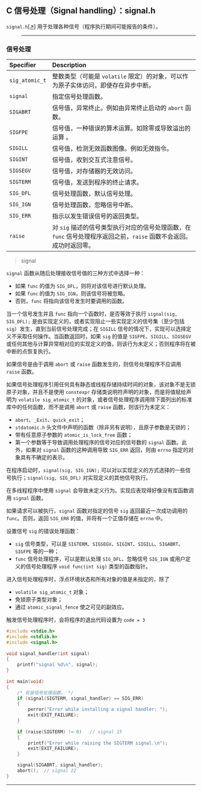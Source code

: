 ## C 信号处理（Signal handling）：signal.h

`signal.h`[[↗]](signal_test.c) 用于处理各种信号（程序执行期间可能报告的条件）。

>---
### 信号处理

| Specifier | Description                                  |
| :-------- | :------------------------------------------- |
|`sig_atomic_t`|整数类型（可能是 `volatile` 限定）的对象，可以作为原子实体访问，即使存在异步中断。|
| `signal`  | 指定信号处理函数。                           |
| `SIGABRT` | 信号值，异常终止。例如由异常终止启动的 `abort` 函数。    |
| `SIGFPE`  | 信号值，一种错误的算术运算。如除零或导致溢出的运算 。  |
| `SIGILL`  | 信号值，检测无效函数图像。例如无效指令。               |
| `SIGINT`  | 信号值，收到交互式注意信号。                          |
| `SIGSEGV` | 信号值，对存储器的无效访问。                           |
| `SIGTERM` | 信号值，发送到程序的终止请求。                         |
| `SIG_DFL` | 信号处理函数，默认信号处理。                 |
| `SIG_IGN` | 信号处理函数，忽略信号中断。                 |
| `SIG_ERR` | 指示以发生错误信号的返回类型。 |
|`raise`|对 `sig` 描述的信号类型执行对应的信号处理函数，在 `func` 信号处理程序返回之前，`raise` 函数不会返回。成功时返回零。|


> signal

`signal` 函数从随后处理接收信号值的三种方式中选择一种：
- 如果 `func` 的值为 `SIG_DFL`，则将对该信号进行默认处理。
- 如果 `func` 的值为 `SIG_IGN`，则该信号将被忽略。
- 否则，`func` 将指向该信号发生时要调用的函数。

当一个信号发生并且 `func` 指向一个函数时，是否等效于执行 `signal(sig, SIG_DFL);` 是由实现定义的，或者实现阻止一些实现定义的信号集（至少包括 `sig`）发生，直到当前信号处理完成；在 `SIGILL` 信号的情况下，实现可以选择定义不采取任何操作。当函数返回时，如果 `sig` 的值是 `SIGFPE`、`SIGILL`、`SIGSEGV` 或任何其他与计算异常相对应的实现定义的值，则该行为未定义；否则程序将在被中断的点恢复执行。
 
如果信号是由于调用 `abort` 或 `raise` 函数发生的，则信号处理程序不应调用 `raise` 函数。

如果信号处理程序引用任何具有静态或线程存储持续时间的对象，该对象不是无锁原子对象，并且不是使用 `constexpr` 存储类说明符声明的对象，而是将值赋给声明为 `volatile sig_atomic_t` 的对象，或者信号处理程序调用除下面列出的标准库中的任何函数，而不是调用 `abort` 或 `raise` 函数，则该行为未定义：
- `abort`、`_Exit`、`quick_exit`；
- `stdatomic.h` 头文件中声明的函数（除非另有说明），且原子参数是无锁的；
- 带有任意原子参数的 `atomic_is_lock_free` 函数；
- 第一个参数等于导致调用处理程序的信号对应的信号数的 `signal` 函数。此外，如果对 `signal` 函数的这种调用导致 `SIG_ERR` 返回，则由 `errno` 指定的对象具有不确定的表示。

在程序启动时，`signal(sig, SIG_IGN);` 可以对以实现定义的方式选择的一些信号执行；`signal(sig, SIG_DFL)` 对实现定义的其他信号执行。

在多线程程序中使用 `signal` 会导致未定义行为。实现应表现得好像没有库函数调用 `signal` 函数。

如果请求可以被执行，`signal` 函数对指定的信号 `sig` 返回最近一次成功调用的 `func`。否则，返回 `SIG_ERR` 的值，并将有一个正值存储在 `errno` 中。

设置信号 `sig` 的错误处理函数：
  - `sig` 信号类型，可以是 `SIGTERM`、`SIGSEGV`、`SIGINT`、`SIGILL`、`SIGABRT`、`SIGFPE` 等的一种；
  - `func` 信号处理程序，可以是默认处理 `SIG_DFL`、忽略信号 `SIG_IGN` 或用户定义的信号处理程序 `void func(int sig)` 类型的函数指针。

进入信号处理程序时，浮点环境状态和所有对象的值是未指定的，除了
  - `volatile sig_atomic_t` 对象；
  - 免锁原子类型对象；
  - 通过 `atomic_signal_fence` 使之可见的副效应。

触发信号处理程序时，会将程序的退出代码设置为 `code = 3`

```c
#include <stdio.h>
#include <stdlib.h>
#include <signal.h>
 
void signal_handler(int signal)
{
    printf("signal %d\n", signal);
}
 
int main(void)
{
    /* 安装信号处理函数。 */
    if (signal(SIGTERM, signal_handler) == SIG_ERR)
    {
        perror("Error while installing a signal handler: ");
        exit(EXIT_FAILURE);
    }
 
    if (raise(SIGTERM) != 0)   // signal 15
    {
        printf("Error while raising the SIGTERM signal.\n");
        exit(EXIT_FAILURE);
    }

    signal(SIGABRT, signal_handler);
    abort();  // signal 22
}
```

---